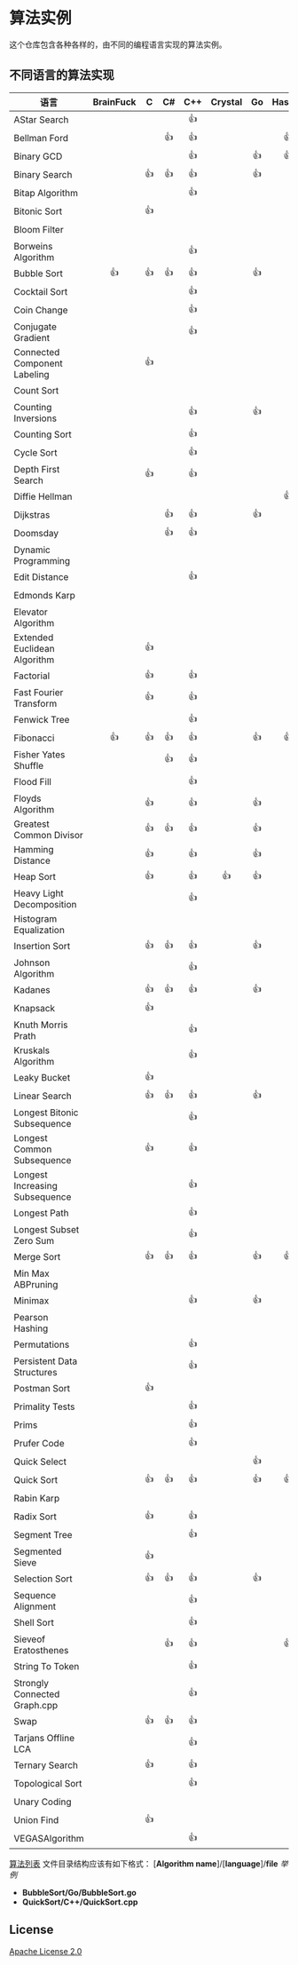 # 算法实例
这个仓库包含各种各样的，由不同的编程语言实现的算法实例。
## 不同语言的算法实现


语言 | BrainFuck | C | C# | C++ | Crystal | Go | Haskell | Java | JavaScript | Kotlin | Perl | Python | Racket | Ruby | Rust | Scala | Swift|
---|:---:|:---:|:---:|:---:|:---:|:---:|:---:|:---:|:---:|:---:|:---:|:---:|:---:|:---:|:---:|:---:|:---:|
AStar Search |   |   |   | :+1: |   |   |   |   |   |   |   | :+1: |   |   |   |   |  |
Bellman Ford |   |   | :+1: | :+1: |   |   | :+1: | :+1: |   |   |   | :+1: |   |   |   |   |  |
Binary GCD |   |   |   | :+1: |   | :+1: | :+1: | :+1: |   |   |   | :+1: |   |   |   |   |  |
Binary Search |   | :+1: | :+1: | :+1: |   | :+1: |   | :+1: | :+1: | :+1: | :+1: | :+1: |   | :+1: |   |   | :+1:|
Bitap Algorithm |   |   |   | :+1: |   |   |   |   |   |   |   | :+1: |   |   |   |   |  |
Bitonic Sort |   | :+1: |   |   |   |   |   | :+1: |   |   |   |   |   |   |   |   |  |
Bloom Filter |   |   |   |   |   |   |   |   |   |   |   | :+1: |   |   |   |   |  |
Borweins Algorithm |   |   |   | :+1: |   |   |   | :+1: |   |   |   | :+1: |   |   |   |   |  |
Bubble Sort | :+1: | :+1: | :+1: | :+1: |   | :+1: |   | :+1: | :+1: |   | :+1: | :+1: |   | :+1: | :+1: | :+1: | :+1:|
Cocktail Sort |   |   |   | :+1: |   |   |   |   |   |   |   |   |   |   |   |   |  |
Coin Change |   |   |   | :+1: |   |   |   |   |   |   |   |   |   |   |   |   |  |
Conjugate Gradient |   |   |   | :+1: |   |   |   |   |   |   |   | :+1: |   |   |   |   |  |
Connected Component Labeling |   | :+1: |   |   |   |   |   |   |   |   |   |   |   |   |   |   |  |
Count Sort |   |   |   |   |   |   |   |   |   |   |   | :+1: |   |   |   |   |  |
Counting Inversions |   |   |   | :+1: |   | :+1: |   | :+1: |   |   |   |   |   |   |   |   |  |
Counting Sort |   |   |   | :+1: |   |   |   | :+1: | :+1: |   |   | :+1: |   | :+1: |   |   | :+1:|
Cycle Sort |   |   |   | :+1: |   |   |   | :+1: |   |   |   | :+1: |   |   |   |   |  |
Depth First Search |   | :+1: |   | :+1: |   |   |   | :+1: | :+1: |   |   | :+1: |   | :+1: |   |   |  |
Diffie Hellman |   |   |   |   |   |   | :+1: |   |   |   |   | :+1: |   |   |   |   |  |
Dijkstras |   |   | :+1: | :+1: |   | :+1: |   | :+1: | :+1: |   |   | :+1: |   |   |   |   |  |
Doomsday |   |   | :+1: | :+1: |   |   |   | :+1: | :+1: | :+1: |   | :+1: |   | :+1: |   |   | :+1:|
Dynamic Programming |   |   |   |   |   |   |   | :+1: |   |   |   |   |   |   |   |   |  |
Edit Distance |   |   |   | :+1: |   |   |   |   |   |   |   | :+1: |   |   |   |   | :+1:|
Edmonds Karp |   |   |   |   |   |   |   | :+1: |   |   |   |   |   |   |   |   |  |
Elevator Algorithm |   |   |   |   |   |   |   | :+1: |   |   |   |   |   |   |   |   |  |
Extended Euclidean Algorithm |   | :+1: |   |   |   |   |   |   | :+1: |   |   |   |   |   |   |   |  |
Factorial |   | :+1: |   | :+1: |   |   |   | :+1: |   |   |   | :+1: |   | :+1: |   |   |  |
Fast Fourier Transform |   | :+1: |   | :+1: |   |   |   | :+1: | :+1: |   |   | :+1: |   |   |   |   |  |
Fenwick Tree |   |   |   | :+1: |   |   |   |   |   |   |   |   |   |   |   |   |  |
Fibonacci | :+1: | :+1: | :+1: | :+1: |   | :+1: | :+1: | :+1: | :+1: | :+1: | :+1: | :+1: | :+1: | :+1: | :+1: | :+1: | :+1:|
Fisher Yates Shuffle |   |   | :+1: | :+1: |   |   |   | :+1: | :+1: |   |   | :+1: |   | :+1: |   |   |  |
Flood Fill |   |   |   | :+1: |   |   |   | :+1: |   |   |   | :+1: |   |   |   |   | :+1:|
Floyds Algorithm |   | :+1: |   | :+1: |   | :+1: |   | :+1: |   |   |   | :+1: |   |   |   |   |  |
Greatest Common Divisor |   | :+1: | :+1: | :+1: |   | :+1: |   | :+1: | :+1: | :+1: |   | :+1: |   | :+1: |   | :+1: |  |
Hamming Distance |   | :+1: |   | :+1: |   | :+1: |   | :+1: | :+1: |   |   | :+1: |   | :+1: |   |   |  |
Heap Sort |   | :+1: |   | :+1: | :+1: | :+1: |   | :+1: | :+1: |   |   | :+1: |   | :+1: |   |   |  |
Heavy Light Decomposition |   |   |   | :+1: |   |   |   |   |   |   |   |   |   |   |   |   |  |
Histogram Equalization |   |   |   |   |   |   |   | :+1: |   |   |   |   |   |   |   |   |  |
Insertion Sort |   | :+1: | :+1: | :+1: |   | :+1: |   | :+1: | :+1: | :+1: |   | :+1: |   | :+1: | :+1: | :+1: | :+1:|
Johnson Algorithm |   |   |   | :+1: |   |   |   |   |   |   |   | :+1: |   |   |   |   |  |
Kadanes |   | :+1: | :+1: | :+1: |   | :+1: |   | :+1: | :+1: |   |   | :+1: |   |   |   |   |  |
Knapsack |   | :+1: |   |   |   |   |   | :+1: |   |   |   |   |   |   |   |   |  |
Knuth Morris Prath |   |   |   | :+1: |   |   |   | :+1: |   |   |   | :+1: |   |   |   |   |  |
Kruskals Algorithm |   |   |   | :+1: |   |   |   | :+1: |   |   |   |   |   |   |   |   |  |
Leaky Bucket |   | :+1: |   |   |   |   |   |   |   |   |   |   |   |   |   |   |  |
Linear Search |   | :+1: | :+1: | :+1: |   | :+1: |   | :+1: | :+1: | :+1: | :+1: | :+1: | :+1: |   | :+1: | :+1: | :+1:|
Longest Bitonic Subsequence |   |   |   | :+1: |   |   |   |   |   |   |   |   |   |   |   |   |  |
Longest Common Subsequence |   | :+1: |   | :+1: |   |   |   | :+1: |   |   |   | :+1: |   | :+1: |   |   |  |
Longest Increasing Subsequence |   |   |   | :+1: |   |   |   | :+1: | :+1: |   |   | :+1: |   |   |   |   |  |
Longest Path |   |   |   | :+1: |   |   |   |   |   |   |   | :+1: |   |   |   |   |  |
Longest Subset Zero Sum |   |   |   | :+1: |   |   |   |   |   |   |   |   |   |   |   |   |  |
Merge Sort |   | :+1: | :+1: | :+1: |   | :+1: | :+1: | :+1: | :+1: |   |   | :+1: |   | :+1: |   | :+1: | :+1:|
Min Max ABPruning |   |   |   |   |   |   |   | :+1: |   |   |   |   |   |   |   |   |  |
Minimax |   |   |   | :+1: |   | :+1: |   |   |   |   |   |   |   |   |   |   |  |
Pearson Hashing |   |   |   |   |   |   |   | :+1: |   |   |   |   |   |   |   |   |  |
Permutations |   |   |   | :+1: |   |   |   |   | :+1: |   |   | :+1: |   |   |   |   |  |
Persistent Data Structures |   |   |   | :+1: |   |   |   |   |   |   |   |   |   |   |   |   |  |
Postman Sort |   | :+1: |   |   |   |   |   |   |   |   |   |   |   |   |   |   |  |
Primality Tests |   |   |   | :+1: |   |   |   |   |   |   |   |   |   |   |   |   |  |
Prims |   |   |   | :+1: |   |   |   |   |   |   |   |   |   |   |   |   |  |
Prufer Code |   |   |   | :+1: |   |   |   |   |   |   |   |   |   |   |   |   |  |
Quick Select |   |   |   |   |   | :+1: |   | :+1: | :+1: |   |   | :+1: |   |   |   |   |  |
Quick Sort |   | :+1: | :+1: | :+1: |   | :+1: | :+1: | :+1: | :+1: | :+1: |   | :+1: |   | :+1: | :+1: |   | :+1:|
Rabin Karp |   |   |   |   |   |   |   | :+1: |   |   |   | :+1: |   |   |   |   |  |
Radix Sort |   | :+1: |   | :+1: |   |   |   | :+1: |   |   |   | :+1: |   |   |   |   |  |
Segment Tree |   |   |   | :+1: |   |   |   |   |   |   |   |   |   |   |   |   |  |
Segmented Sieve |   | :+1: |   |   |   |   |   | :+1: |   |   |   | :+1: |   |   |   |   |  |
Selection Sort |   | :+1: | :+1: | :+1: |   | :+1: |   | :+1: | :+1: |   |   | :+1: |   | :+1: | :+1: | :+1: |  |
Sequence Alignment |   |   |   | :+1: |   |   |   |   |   |   |   |   |   |   |   |   |  |
Shell Sort |   |   |   | :+1: |   |   |   | :+1: | :+1: |   |   | :+1: |   | :+1: |   |   |  |
Sieveof Eratosthenes |   |   | :+1: | :+1: |   |   | :+1: | :+1: | :+1: |   |   | :+1: |   |   |   |   |  |
String To Token |   |   |   | :+1: |   |   |   |   |   |   |   |   |   |   |   |   |  |
Strongly Connected Graph.cpp |   |   |   | :+1: |   |   |   |   |   |   |   |   |   |   |   |   |  |
Swap |   | :+1: | :+1: | :+1: |   |   |   | :+1: | :+1: |   |   | :+1: |   |   |   | :+1: | :+1:|
Tarjans Offline LCA |   |   |   | :+1: |   |   |   |   |   |   |   |   |   |   |   |   |  |
Ternary Search |   | :+1: |   | :+1: |   |   |   | :+1: | :+1: |   |   | :+1: |   |   |   |   |  |
Topological Sort |   |   |   | :+1: |   |   |   | :+1: |   |   |   | :+1: |   |   |   |   |  |
Unary Coding |   |   |   |   |   |   |   | :+1: | :+1: |   |   | :+1: |   |   |   |   |  |
Union Find |   | :+1: |   |   |   |   |   | :+1: |   |   |   | :+1: |   |   |   |   |  |
VEGASAlgorithm |   |   |   | :+1: |   |   |   |   |   |   |   |   |   |   |   |   |  |

[算法列表](Algorithms.md)
文件目录结构应该有如下格式：
[**Algorithm name**]/[**language**]/**file**
*举例*
* **BubbleSort/Go/BubbleSort.go**
* **QuickSort/C++/QuickSort.cpp**
## License
[Apache License 2.0](LICENSE)


